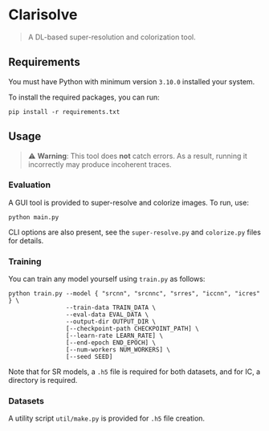 # Clarisolve

> A DL-based super-resolution and colorization tool.

## Requirements

You must have Python with minimum version `3.10.0` installed
your system.

To install the required packages, you can run:

```shell
pip install -r requirements.txt
```

## Usage

> ⚠️ **Warning**: This tool does **not** catch errors. As a result, running it incorrectly may produce incoherent traces.

### Evaluation

A GUI tool is provided to super-resolve and colorize images. To run, use:

```shell
python main.py
```

CLI options are also present, see the `super-resolve.py` and `colorize.py` files for
details.

### Training

You can train any model yourself using `train.py` as follows:

```shell
python train.py --model { "srcnn", "srcnnc", "srres", "iccnn", "icres" } \
                --train-data TRAIN_DATA \
                --eval-data EVAL_DATA \
                --output-dir OUTPUT_DIR \
                [--checkpoint-path CHECKPOINT_PATH] \
                [--learn-rate LEARN_RATE] \
                [--end-epoch END_EPOCH] \
                [--num-workers NUM_WORKERS] \
                [--seed SEED]
```

Note that for SR models, a `.h5` file is required for both datasets, and for IC, a
directory is required.

### Datasets

A utility script `util/make.py` is provided for `.h5` file creation.
